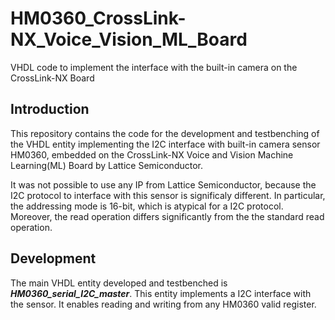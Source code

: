 # HM0360_CrossLink-NX_Voice_Vision_ML_Board

VHDL code to implement the interface with the built-in camera on the CrossLink-NX Board


## Introduction

This repository contains the code for the development and testbenching of the VHDL entity implementing the I2C interface with built-in camera sensor HM0360, embedded on the CrossLink-NX Voice and Vision Machine Learning(ML) Board by Lattice Semiconductor.

It was not possible to use any IP from Lattice Semiconductor, because the I2C  protocol to interface with this sensor is significaly different. In particular, the addressing mode is 16-bit, which is atypical for a I2C protocol. Moreover, the read operation differs significantly from the the standard read operation.

## Development

The main VHDL entity developed and testbenched is ***HM0360_serial_I2C_master***. This entity implements a I2C interface with the sensor. It enables reading and writing from any HM0360 valid register.

